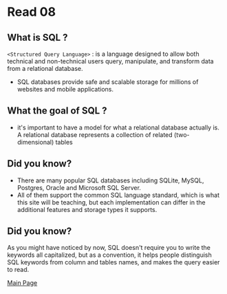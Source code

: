# Read 08 

## What is SQL ?

 `<Structured Query Language>` : is a language designed to allow both technical and non-technical users query, manipulate, and transform data from a relational database.

 * SQL databases provide safe and scalable storage for millions of websites and mobile applications.

## What the goal of SQL ?

* it's important to have a model for what a relational database actually is. A relational database represents a collection of related (two-dimensional) tables

## Did you know?
* There are many popular SQL databases including SQLite, MySQL, Postgres, Oracle and Microsoft SQL Server.
* All of them support the common SQL language standard, which is what this site will be teaching, but each implementation can differ in the additional features and storage types it supports.

## Did you know?
As you might have noticed by now, SQL doesn't require you to write the keywords all capitalized, but as a convention, it helps people distinguish SQL keywords from column and tables names, and makes the query easier to read.


[Main Page](https://thaerm94.github.io/reading-notes301)
